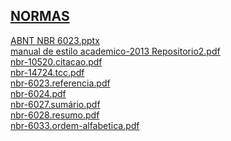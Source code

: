 <a href="http://arthurfelixgr.github.io/tcc/normas" target="_blank">NORMAS</a>
------
<a href="http://docs.google.com/viewer?url=https://github.com/arthurfelixgr/tcc/raw/master/normas/ABNT%20NBR%206023.pptx" target="_blank">ABNT NBR 6023.pptx</a><br>
<a href="http://docs.google.com/viewer?url=https://github.com/arthurfelixgr/tcc/raw/master/normas/manual%20de%20estilo%20academico-2013%20Repositorio2.pdf" target="_blank">manual de estilo academico-2013 Repositorio2.pdf</a><br>
<a href="http://docs.google.com/viewer?url=https://github.com/arthurfelixgr/tcc/raw/master/normas/nbr-10520.citacao.pdf" target="_blank">nbr-10520.citacao.pdf</a><br>
<a href="http://docs.google.com/viewer?url=https://github.com/arthurfelixgr/tcc/raw/master/normas/nbr-14724.tcc.pdf" target="_blank">nbr-14724.tcc.pdf</a><br>
<a href="http://docs.google.com/viewer?url=https://github.com/arthurfelixgr/tcc/raw/master/normas/nbr-6023.referencia.pdf" target="_blank">nbr-6023.referencia.pdf</a><br>
<a href="http://docs.google.com/viewer?url=https://github.com/arthurfelixgr/tcc/raw/master/normas/nbr-6024.pdf" target="_blank">nbr-6024.pdf</a><br>
<a href="http://docs.google.com/viewer?url=https://github.com/arthurfelixgr/tcc/raw/master/normas/nbr-6027.sumário.pdf" target="_blank">nbr-6027.sumário.pdf</a><br>
<a href="http://docs.google.com/viewer?url=https://github.com/arthurfelixgr/tcc/raw/master/normas/nbr-6028.resumo.pdf" target="_blank">nbr-6028.resumo.pdf</a><br>
<a href="http://docs.google.com/viewer?url=https://github.com/arthurfelixgr/tcc/raw/master/normas/nbr-6033.ordem-alfabetica.pdf" target="_blank">nbr-6033.ordem-alfabetica.pdf</a><br>

